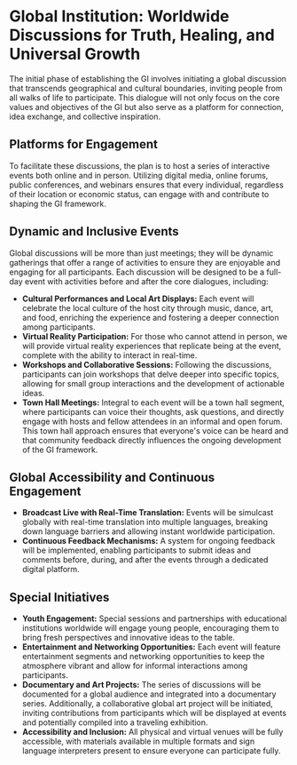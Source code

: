 # Global Institution: Worldwide Discussions for Truth, Healing, and Universal Growth
The initial phase of establishing the GI involves initiating a global discussion that transcends geographical and cultural boundaries, inviting people from all walks of life to participate. This dialogue will not only focus on the core values and objectives of the GI but also serve as a platform for connection, idea exchange, and collective inspiration.

## Platforms for Engagement
To facilitate these discussions, the plan is to host a series of interactive events both online and in person. Utilizing digital media, online forums, public conferences, and webinars ensures that every individual, regardless of their location or economic status, can engage with and contribute to shaping the GI framework.

## Dynamic and Inclusive Events
Global discussions will be more than just meetings; they will be dynamic gatherings that offer a range of activities to ensure they are enjoyable and engaging for all participants. Each discussion will be designed to be a full-day event with activities before and after the core dialogues, including:
- **Cultural Performances and Local Art Displays:** Each event will celebrate the local culture of the host city through music, dance, art, and food, enriching the experience and fostering a deeper connection among participants.
- **Virtual Reality Participation:** For those who cannot attend in person, we will provide virtual reality experiences that replicate being at the event, complete with the ability to interact in real-time.
- **Workshops and Collaborative Sessions:** Following the discussions, participants can join workshops that delve deeper into specific topics, allowing for small group interactions and the development of actionable ideas.
- **Town Hall Meetings:** Integral to each event will be a town hall segment, where participants can voice their thoughts, ask questions, and directly engage with hosts and fellow attendees in an informal and open forum. This town hall approach ensures that everyone's voice can be heard and that community feedback directly influences the ongoing development of the GI framework.

## Global Accessibility and Continuous Engagement
- **Broadcast Live with Real-Time Translation:** Events will be simulcast globally with real-time translation into multiple languages, breaking down language barriers and allowing instant worldwide participation.
- **Continuous Feedback Mechanisms:** A system for ongoing feedback will be implemented, enabling participants to submit ideas and comments before, during, and after the events through a dedicated digital platform.

## Special Initiatives
- **Youth Engagement:** Special sessions and partnerships with educational institutions worldwide will engage young people, encouraging them to bring fresh perspectives and innovative ideas to the table.
- **Entertainment and Networking Opportunities:** Each event will feature entertainment segments and networking opportunities to keep the atmosphere vibrant and allow for informal interactions among participants.
- **Documentary and Art Projects:** The series of discussions will be documented for a global audience and integrated into a documentary series. Additionally, a collaborative global art project will be initiated, inviting contributions from participants which will be displayed at events and potentially compiled into a traveling exhibition.
- **Accessibility and Inclusion:** All physical and virtual venues will be fully accessible, with materials available in multiple formats and sign language interpreters present to ensure everyone can participate fully.
